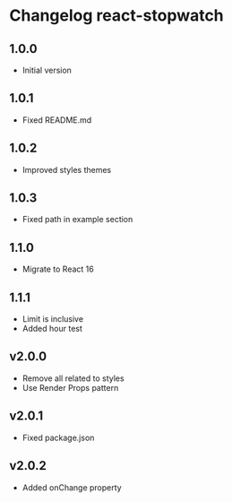 # Changelog react-stopwatch

## 1.0.0

* Initial version

## 1.0.1

* Fixed README.md

## 1.0.2

* Improved styles themes

## 1.0.3

* Fixed path in example section

## 1.1.0

* Migrate to React 16

## 1.1.1

* Limit is inclusive
* Added hour test

## v2.0.0

* Remove all related to styles
* Use Render Props pattern

## v2.0.1

* Fixed package.json

## v2.0.2

* Added onChange property
